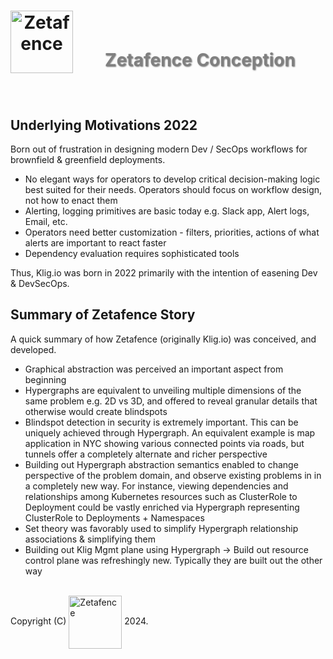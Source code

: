 <h1 align="center">
    <img align="left" width="100" height="100" src="https://zetafence.com/logo.png" alt="Zetafence"/>
    <br />
    <p style="color: #808080; text-shadow: 1px 1px 2px rgba(0, 0, 0, 0.5);">
    Zetafence Conception
    </p>
</h1>

<br/>

## Underlying Motivations 2022

Born out of frustration in designing modern Dev / SecOps workflows for brownfield & greenfield deployments.

- No elegant ways for operators to develop critical decision-making logic best suited for their needs. Operators should focus on workflow design, not how to enact them
- Alerting, logging primitives are basic today e.g. Slack app, Alert logs, Email, etc.
- Operators need better customization - filters, priorities, actions of what alerts are important to react faster
- Dependency evaluation requires sophisticated tools

Thus, Klig.io was born in 2022 primarily with the intention of easening Dev & DevSecOps.

## Summary of Zetafence Story

A quick summary of how Zetafence (originally Klig.io) was conceived, and developed.

- Graphical abstraction was perceived an important aspect from beginning
- Hypergraphs are equivalent to unveiling multiple dimensions of the same problem e.g. 2D vs 3D, and offered to reveal granular details that otherwise would create blindspots
- Blindspot detection in security is extremely important. This can be uniquely achieved through Hypergraph. An equivalent example is map application in NYC showing various connected points via roads, but tunnels offer a completely alternate and richer perspective
- Building out Hypergraph abstraction semantics enabled to change perspective of the problem domain, and observe existing problems in in a completely new way. For instance, viewing dependencies and relationships among Kubernetes resources such as ClusterRole to Deployment could be vastly enriched via Hypergraph representing ClusterRole to Deployments + Namespaces
- Set theory was favorably used to simplify Hypergraph relationship associations & simplifying them
- Building out Klig Mgmt plane using Hypergraph -> Build out resource control plane was refreshingly new. Typically they are built out the other way

<br/>Copyright (C)
    <a href="https://zetafence.com">
    <img align="center" width="85" src="https://img.shields.io/badge/Zetafence-8A2BE2" alt="Zetafence"/></a>
2024.
